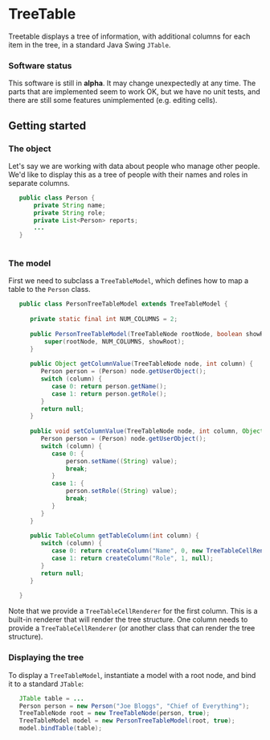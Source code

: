 # TreeTable

Treetable displays a tree of information, with additional columns for each item in the tree, in a standard Java Swing `JTable`.

### Software status
This software is still in **alpha**.  It may change unexpectedly at any time.
The parts that are implemented seem to work OK, but we have no unit tests, and there are still some features unimplemented (e.g. editing cells).


## Getting started

### The object
Let's say we are working with data about people who manage other people.  We'd like to display this as a tree of people with their names and roles in separate columns.

```java
   public class Person {
       private String name;
       private String role;
       private List<Person> reports;
       ...
   }
       
```

### The model
First we need to subclass a `TreeTableModel`, which defines how to map a table to the `Person` class.  

```java
   public class PersonTreeTableModel extends TreeTableModel {
   
      private static final int NUM_COLUMNS = 2;
   
      public PersonTreeTableModel(TreeTableNode rootNode, boolean showRoot) {
          super(rootNode, NUM_COLUMNS, showRoot);
      }
   
      public Object getColumnValue(TreeTableNode node, int column) {  
         Person person = (Person) node.getUserObject();
         switch (column) {
            case 0: return person.getName();
            case 1: return person.getRole();
         }
         return null;
      }
    
      public void setColumnValue(TreeTableNode node, int column, Object value) {
         Person person = (Person) node.getUserObject();
         switch (column) {
            case 0: {
                person.setName((String) value);
                break;
            }
            case 1: {
                person.setRole((String) value);
                break;
            }
         }
      }
    
      public TableColumn getTableColumn(int column) {
         switch (column) {
            case 0: return createColumn("Name", 0, new TreeTableCellRenderer(this));
            case 1: return createColumn("Role", 1, null);
         }
         return null;
      }
      
   }
```
Note that we provide a `TreeTableCellRenderer` for the first column.  This is a built-in renderer that will render the tree structure.
One column needs to provide a `TreeTableCellRenderer` (or another class that can render the tree structure).


### Displaying the tree
To display a `TreeTableModel`, instantiate a model with a root node, and bind it to a standard `JTable`:

```java
   JTable table = ... 
   Person person = new Person("Joe Bloggs", "Chief of Everything");
   TreeTableNode root = new TreeTableNode(person, true);
   TreeTableModel model = new PersonTreeTableModel(root, true);
   model.bindTable(table);
```
